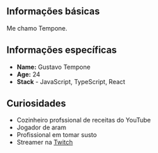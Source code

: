 ## Informações básicas

Me chamo Tempone. 

## Informações específicas

* **Name:** Gustavo Tempone 
* **Age:** 24 
* **Stack** - JavaScript, TypeScript, React

## Curiosidades 

* Cozinheiro profssional de receitas do YouTube
* Jogador de aram
* Profissional em tomar susto
* Streamer na [Twitch](https://www.twitch.tv/temppone)
